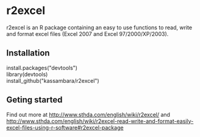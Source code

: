 r2excel
===========

r2excel is an R package containing an easy to use functions to read, write and format excel files (Excel 2007 and Excel 97/2000/XP/2003).

## Installation
    
    
install.packages("devtools")<br/>
library(devtools)<br/>
install_github("kassambara/r2excel")
   
   
## Geting started

Find out more at http://www.sthda.com/english/wiki/r2excel/ and http://www.sthda.com/english/wiki/r2excel-read-write-and-format-easily-excel-files-using-r-software#r2excel-package


